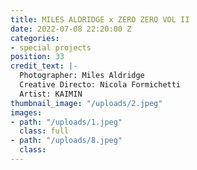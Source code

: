 ```yaml
---
title: MILES ALDRIDGE x ZERO ZERO VOL II
date: 2022-07-08 22:20:00 Z
categories:
- special projects
position: 33
credit_text: |-
  Photographer: Miles Aldridge
  Creative Directo: Nicola Formichetti
  Artist: KAIMIN
thumbnail_image: "/uploads/2.jpeg"
images:
- path: "/uploads/1.jpeg"
  class: full
- path: "/uploads/8.jpeg"
  class: 
---
```


